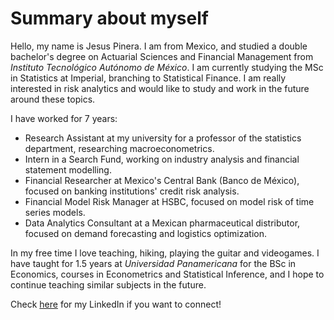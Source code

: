 # Summary about myself

Hello, my name is Jesus Pinera. I am from Mexico, and studied a double bachelor's degree on Actuarial Sciences and Financial Management from _Instituto Tecnológico Autónomo de México_. I am currently studying the MSc in Statistics at Imperial, branching to Statistical Finance. I am really interested in risk analytics and would like to study and work in the future around these topics.

I have worked for 7 years:
- Research Assistant at my university for a professor of the statistics department, researching macroeconometrics.
- Intern in a Search Fund, working on industry analysis and financial statement modelling.
- Financial Researcher at Mexico's Central Bank (Banco de México), focused on banking institutions' credit risk analysis.
- Financial Model Risk Manager at HSBC, focused on model risk of time series models.
- Data Analytics Consultant at a Mexican pharmaceutical distributor, focused on demand forecasting and logistics optimization.

In my free time I love teaching, hiking, playing the guitar and videogames. I have taught for 1.5 years at _Universidad Panamericana_ for the BSc in Economics, courses in Econometrics and Statistical Inference, and I hope to continue teaching similar subjects in the future.

Check [here](www.linkedin.com/in/jesus-antonio-pinera-esquivel) for my LinkedIn if you want to connect!
